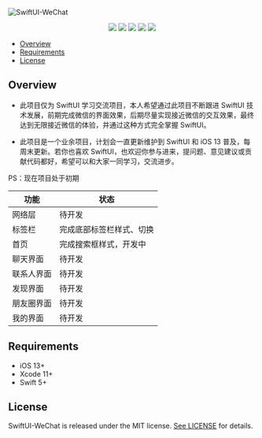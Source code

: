![SwiftUI-WeChat](https://github.com/wxxsw/SwiftUI-WeChat/blob/master/Images/logo.png)

<p align="center">
<a href="https://developer.apple.com/swift"><img src="https://img.shields.io/badge/language-Swift%205-f48041.svg?style=flat"></a>
<a href="https://developer.apple.com/swiftui"><img src="https://img.shields.io/badge/framework-SwiftUI-blue.svg?style=flat"></a>
<a href="https://developer.apple.com/ios"><img src="https://img.shields.io/badge/platform-iOS%2013%2b-blue.svg?style=flat"></a>
<a href="https://github.com/apple/swift-package-manager"><img src="https://img.shields.io/badge/SPM-compatible-4BC51D.svg?style=flat"></a>
<a href="https://github.com/wxxsw/SwiftUI-WeChat/blob/master/LICENSE"><img src="http://img.shields.io/badge/license-MIT-lightgrey.svg?style=flat"></a>
</p>

- [Overview](#overview)
- [Requirements](#requirements)
- [License](#license)

## Overview

- 此项目仅为 SwiftUI 学习交流项目，本人希望通过此项目不断跟进 SwiftUI 技术发展，前期完成微信的界面效果，后期尽量实现接近微信的交互效果，最终达到无限接近微信的体验，并通过这种方式完全掌握 SwiftUI。

- 此项目是一个业余项目，计划会一直更新维护到 SwiftUI 和 iOS 13 普及，每周末更新。若你也喜欢 SwiftUI，也欢迎你参与进来，提问题、意见建议或贡献代码都好，希望可以和大家一同学习，交流进步。

PS：现在项目处于初期

功能|状态
---|---
网络层|待开发
标签栏|完成底部标签栏样式、切换
首页|完成搜索框样式，开发中
聊天界面|待开发
联系人界面|待开发
发现界面|待开发
朋友圈界面|待开发
我的界面|待开发

## Requirements

- iOS 13+
- Xcode 11+
- Swift 5+

## License

SwiftUI-WeChat is released under the MIT license. [See LICENSE](https://github.com/wxxsw/SwiftUI-WeChat/blob/master/LICENSE) for details.
